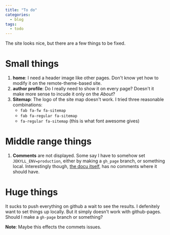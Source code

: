 ```yaml
---
title: "To do"
categories:
  - blog
tags:
  - todo
---
```


The site looks nice, but there are a few things to be fixed.

# Small things
1. **home**: I need a header image like other pages. Don't know yet how to modify it on the remote-theme-based site.
2. **author profile**: Do I really need to show it on every page? Doesn't it make more sense to incude it only on the *About*?
3. **Sitemap**: The logo of the site map doesn't work. I tried three reasonable combinations:
    - `fab fa-fw fa-sitemap`
    - `fab fa-regular fa-sitemap`
    - `fa-regular fa-sitemap` (this is what font awesome gives)
    
# Middle range things
1. **Comments** are not displayed. Some say I have to somehow set `JEKYLL_ENV=production`, either by making a `gh_page` branch, or something local. Interestingly though, [the docu itself](https://mmistakes.github.io/minimal-mistakes/layout/uncategorized/layout-comments/), has no comments where it should have.

# Huge things
It sucks to push everything on github a wait to see the results. I defenitely want to set things up locally. But it simply doesn't work with github-pages. Should I make a `gh-page` branch or something? 

**Note**: Maybe this effects the commets issues.
